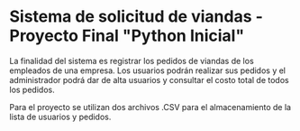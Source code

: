 # Sistema de solicitud de viandas - Proyecto Final "Python Inicial"
La finalidad del sistema es registrar los pedidos de viandas de los empleados de una empresa. Los usuarios podrán realizar sus pedidos y el administrador podrá dar de alta usuarios y consultar el costo total de todos los pedidos.

Para el proyecto se utilizan dos archivos .CSV para el almacenamiento de la lista de usuarios y pedidos.
